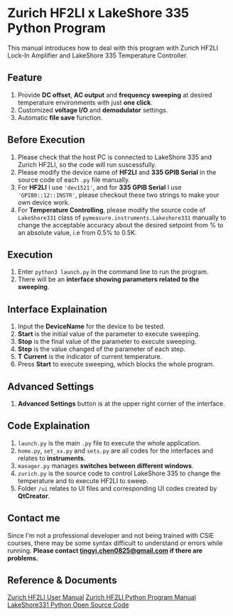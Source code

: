 # Zurich HF2LI x LakeShore 335 Python Program
This manual introduces how to deal with this program with Zurich HF2LI Lock-In Amplifier and LakeShore 335 Temperature Controller.
## Feature
1. Provide **DC offset**, **AC output** and **frequency sweeping** at desired temperature environments with just **one click**.
2. Customized **voltage I/O** and **demodulator** settings.
3. Automatic **file save** function.
## Before Execution
1. Please check that the host PC is connected to LakeShore 335 and Zurich HF2LI, so the code will run suscessfully.
2. Please modify the device name of **HF2LI** and **335 GPIB Serial** in the source code of each `.py` file manually.
3. For **HF2LI** I use `'dev1521'`, and for **335 GPIB Serial** I use `'GPIB0::12::INSTR'`, please checkout these two strings to make your own device work.
4. For **Temperature Controlling**, please modify the source code of `LakeShore331` class of `pymeasure.instruments.Lakeshore331` manually to change the acceptable accuracy about the desired setpoint from % to an absolute value, i.e from 0.5% to 0.5K.
## Execution
1. Enter `python3 launch.py` in the command line to run the program.
2. There will be an **interface showing parameters related to the sweeping**.
## Interface Explaination
1. Input the **DeviceName** for the device to be tested.
1. **Start** is the initial value of the parameter to execute sweeping.
2. **Stop** is the final value of the parameter to execute sweeping.
3. **Step** is the value changed of the parameter of each step.
4. **T Current** is the indicator of current temperature.
5. Press **Start** to execute sweeping, which blocks the whole program.
## Advanced Settings
1. **Advanced Settings** button is at the upper right corner of the interface.
## Code Explaination
1. `launch.py` is the main `.py` file to execute the whole application.
1. `home.py`, `set_xx.py` and `sets.py` are all codes for the interfaces and relates to **instruments**.
3. `manager.py` manages **switches between different windows**.
4. `zurich.py` is the source code to control LakeShore 335 to change the temperature and to execute HF2LI to sweep.
5. Folder `/ui` relates to UI files and corresponding UI codes created by **QtCreator**.
## Contact me
Since I'm not a professional developer and not being trained with CSIE courses, there may be some syntax difficult to understand or errors while running.
**Please contact tingyi.chen0825@gmail.com if there are problems.**
## Reference & Documents
[Zurich HF2LI User Manual](https://www.zhinst.com/sites/default/files/ziHF2_UserManual_LabOne_64000.pdf)
[Zurich HF2LI Python Program Manual](https://www.zhinst.com/sites/default/files/LabOneProgrammingManual_64000.pdf)
[LakeShore331 Python Open Source Code](https://pymeasure.readthedocs.io/en/latest/api/instruments/lakeshore/lakeshore331.html)